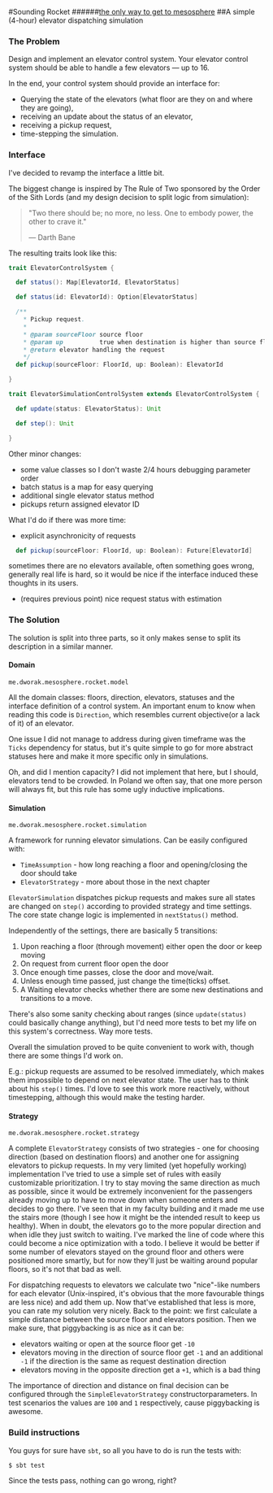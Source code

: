 #Sounding Rocket
######[the only way to get to mesosphere](https://en.wikipedia.org/wiki/Mesosphere#Uncertainties)
##A simple (4-hour) elevator dispatching simulation

### The Problem
Design and implement an elevator control system. 
Your elevator control system should be able to handle a few elevators — up to 16.

In the end, your control system should provide an interface for:

* Querying the state of the elevators (what floor are they on and where they are going),
* receiving an update about the status of an elevator,
* receiving a pickup request,
* time-stepping the simulation.

### Interface
I've decided to revamp the interface a little bit. 

The biggest change is inspired by The Rule of Two sponsored by the Order of the Sith Lords 
(and my design decision to split logic from simulation):
> "Two there should be; no more, no less. One to embody power, the other to crave it."
>
> — Darth Bane

The resulting traits look like this:
```scala
trait ElevatorControlSystem {

  def status(): Map[ElevatorId, ElevatorStatus]

  def status(id: ElevatorId): Option[ElevatorStatus]

  /**
    * Pickup request.
    *
    * @param sourceFloor source floor
    * @param up          true when destination is higher than source floor
    * @return elevator handling the request
    */
  def pickup(sourceFloor: FloorId, up: Boolean): ElevatorId

}

trait ElevatorSimulationControlSystem extends ElevatorControlSystem {

  def update(status: ElevatorStatus): Unit

  def step(): Unit

}
```
Other minor changes:
* some value classes so I don't waste 2/4 hours debugging parameter order
* batch status is a map for easy querying
* additional single elevator status method
* pickups return assigned elevator ID

What I'd do if there was more time:
* explicit asynchronicity of requests 
```scala
  def pickup(sourceFloor: FloorId, up: Boolean): Future[ElevatorId]
```
sometimes there are no elevators available, often something goes wrong, generally real life is hard, 
so it would be nice if the interface induced these thoughts in its users.
* (requires previous point) nice request status with estimation

### The Solution
The solution is split into three parts, so it only makes sense to split its description in a similar manner.
#### Domain
`me.dworak.mesosphere.rocket.model`

All the domain classes: floors, direction, elevators, statuses and the interface definition of a control system. 
An important enum to know when reading this code is `Direction`, which resembles current objective(or a lack of it)
of an elevator.

One issue I did not manage to address during given timeframe was the `Ticks` dependency for status, 
but it's quite simple to go for more abstract statuses here and make it more specific only in simulations.

Oh, and did I mention capacity? I did not implement that here, but I should, elevators tend to be crowded. 
In Poland we often say, that one more person will always fit, but this rule has some ugly inductive implications.

#### Simulation
`me.dworak.mesosphere.rocket.simulation`

A framework for running elevator simulations. 
Can be easily configured with:
* `TimeAssumption` - how long reaching a floor and opening/closing the door should take
* `ElevatorStrategy` - more about those in the next chapter

`ElevatorSimulation` dispatches pickup requests and makes sure all states are changed on `step()` 
according to provided strategy and time settings. The core state change logic is implemented in `nextStatus()` method.

Independently of the settings, there are basically 5 transitions:

1. Upon reaching a floor (through movement) either open the door or keep moving
2. On request from current floor open the door
3. Once enough time passes, close the door and move/wait.
4. Unless enough time passed, just change the time(ticks) offset.
5. A Waiting elevator checks whether there are some new destinations and transitions to a move.

There's also some sanity checking about ranges (since `update(status)` could basically change anything), 
but I'd need more tests to bet my life on this system's correctness. Way more tests.

Overall the simulation proved to be quite convenient to work with, though there are some things I'd work on. 

E.g.: pickup requests are assumed to be resolved immediately, which makes them impossible to depend on next elevator state.
The user has to think about his `step()` times. I'd love to see this work  more reactively, without timestepping,
although this would make the testing harder.

#### Strategy
`me.dworak.mesosphere.rocket.strategy`

A complete `ElevatorStrategy` consists of two strategies - one for choosing direction (based on destination floors)
and another one for assigning elevators to pickup requests. 
In my very limited (yet hopefully working) implementation I've tried to use a simple set of rules with easily customizable
prioritization.
I try to stay moving the same direction as much as possible, since it would be extremely inconvenient for the passengers
already moving up to have to move down when someone enters and decides to go there. I've seen that in my faculty building
and it made me use the stairs more (though I see how it might be the intended result to keep us healthy). 
When in doubt, the elevators go to the more popular direction and when idle they just switch to waiting. I've marked the
line of code where this could become a nice optimization with a todo. I believe it would be better if some number of 
elevators stayed on the ground floor and others were positioned more smartly, but for now they'll just be waiting
around popular floors, so it's not that bad as well.

For dispatching requests to elevators we calculate two "nice"-like numbers for each elevator
(Unix-inspired, it's obvious that the more favourable things are less nice) and add them up. 
Now that've established that less is more, you can rate my solution very nicely. 
Back to the point: we first calculate a simple distance between the source floor and elevators position.
Then we make sure, that piggybacking is as nice as it can be: 
* elevators waiting or open at the source floor get `-10`
* elevators moving in the direction of source floor get `-1` and an additional `-1` if the direction is the same as request
destination direction
* elevators moving in the opposite direction get a `+1`, which is a bad thing

The importance of direction and distance on final decision can be configured through the `SimpleElevatorStrategy`
constructorparameters. In test scenarios the values are `100` and `1` respectively, cause piggybacking is awesome.

### Build instructions
You guys for sure have `sbt`, so all you have to do is run the tests with:
```
$ sbt test
```
Since the tests pass, nothing can go wrong, right?